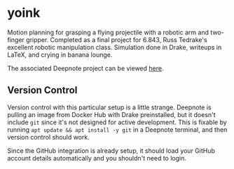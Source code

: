 # yoink

Motion planning for grasping a flying projectile with a robotic arm and two-finger gripper. Completed as a final project for 6.843, Russ Tedrake's excellent robotic manipulation class. Simulation done in Drake, writeups in LaTeX, and crying in banana lounge.

The associated Deepnote project can be viewed [here](https://deepnote.com/project/Gronkowskiiwa-lKm9Ye1YTHiV27yUSU5Iug/%2Fyoink%2Fyoink.ipynb).

## Version Control
Version control with this particular setup is a little strange. Deepnote is pulling an image from Docker Hub with Drake preinstalled, but it doesn't include `git` since it's not designed for active development. This is fixable by running `apt update && apt install -y git` in a Deepnote terminal, and then version control should work.

Since the GitHub integration is already setup, it should load your GitHub account details automatically and you shouldn't need to login.